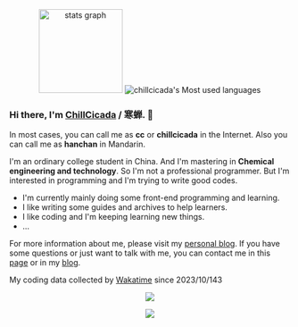 <div align="center">
  <img src="https://github-readme-stats.vercel.app/api?username=chillcicada&hide_title=true&hide_rank=false&show_icons=true&include_all_commits=true&count_private=true&disable_animations=false&theme=dark&locale=en&hide_border=false&order=1" height="150" alt="stats graph"  />
  <img src="https://github-readme-stats.vercel.app/api/top-langs?username=chillcicada&show_icons=true&count_private=true&theme=gotham" alt="chillcicada's Most used languages" height="auto" />
</div>

### Hi there, I'm [ChillCicada](https://chillcicada.com/about/) / 寒蝉. 👋

In most cases, you can call me as **cc** or **chillcicada** in the Internet. Also you can call me as **hanchan** in Mandarin.

I'm an ordinary college student in China. And I'm mastering in **Chemical engineering and technology**. So I'm not a professional programmer. But I'm interested in programming and I'm trying to write good codes.

- I'm currently mainly doing some front-end programming and learning.
- I like writing some guides and archives to help learners.
- I like coding and I'm keeping learning new things.
- ...

For more information about me, please visit my [personal blog](https://chillcicada.com). If you have some questions or just want to talk with me, you can contact me in this [page](https://github.com/chillcicada/chillcicada/issues) or in my [blog](https://chillcicada.com/chat/).

My coding data collected by [Wakatime](https://wakatime.com/) since 2023/10/143

<div align="center">
  <figure align="center">
  <img src="https://wakatime.com/share/@018b2987-2ecc-45d3-9469-0a8572bb2e32/508737a6-3151-4ad1-8d0a-f48c653149fc.svg" />
  </figure>
</div>
<div align="center">
  <figure>
  <img src="https://wakatime.com/share/@018b2987-2ecc-45d3-9469-0a8572bb2e32/985ca228-831a-4cf7-8050-388082b573b5.svg" />
  </figure>
</div>
